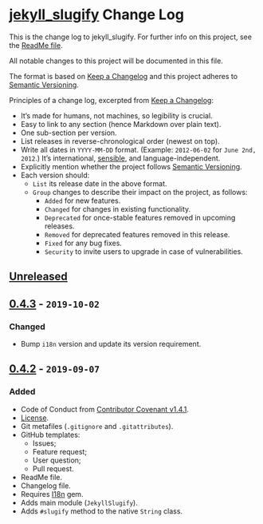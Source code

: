 # [jekyll_slugify](https://github.com/Nereare/jekyll_slugify) Change Log

This is the change log to jekyll_slugify. For further info on this project, see the [ReadMe file](README.md).

All notable changes to this project will be documented in this file.

The format is based on [Keep a Changelog](http://keepachangelog.com/) and this project adheres to [Semantic Versioning](http://semver.org/).

Principles of a change log, excerpted from [Keep a Changelog](http://keepachangelog.com/):

* It’s made for humans, not machines, so legibility is crucial.
* Easy to link to any section (hence Markdown over plain text).
* One sub-section per version.
* List releases in reverse-chronological order (newest on top).
* Write all dates in `YYYY-MM-DD` format. (Example: `2012-06-02` for `June 2nd, 2012`.) It’s international, [sensible](http://xkcd.com/1179/), and language-independent.
* Explicitly mention whether the project follows [Semantic Versioning](http://semver.org/).
* Each version should:
  * `List` its release date in the above format.
  * `Group` changes to describe their impact on the project, as follows:
    * `Added` for new features.
    * `Changed` for changes in existing functionality.
    * `Deprecated` for once-stable features removed in upcoming releases.
    * `Removed` for deprecated features removed in this release.
    * `Fixed` for any bug fixes.
    * `Security` to invite users to upgrade in case of vulnerabilities.

## [Unreleased]

## [0.4.3] - `2019-10-02`

### Changed
* Bump `i18n` version and update its version requirement.

## [0.4.2] - `2019-09-07`

### Added
* Code of Conduct from [Contributor Covenant v1.4.1](https://www.contributor-covenant.org/).
* [License](LICENSE.md).
* Git metafiles (`.gitignore` and `.gitattributes`).
* GitHub templates:
  - Issues;
  - Feature request;
  - User question;
  - Pull request.
* ReadMe file.
* Changelog file.
* Requires [I18n](https://rubygems.org/gems/i18n) gem.
* Adds main module (`JekyllSlugify`).
* Adds `#slugify` method to the native `String` class.

[Unreleased]: https://github.com/Nereare/Grimoire/compare/v0.4.3...HEAD
[0.4.3]: https://github.com/Nereare/Grimoire/compare/v0.4.2...v0.4.3
[0.4.2]: https://github.com/Nereare/Grimoire/releases/tag/v0.4.2
